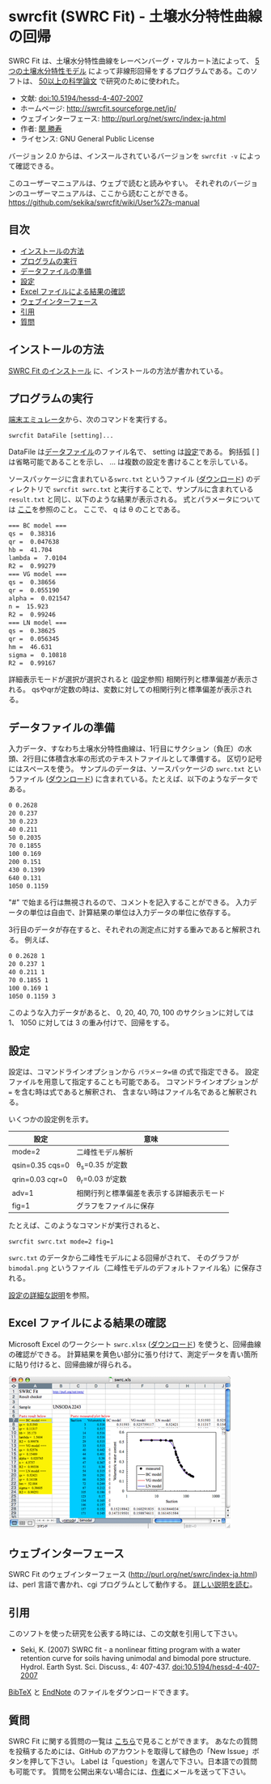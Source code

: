 # swrcfit (SWRC Fit) - 土壌水分特性曲線の回帰

SWRC Fit は、土壌水分特性曲線をレーベンバーグ・マルカート法によって、
[5 つの土壌水分特性モデル](https://github.com/sekika/swrcfit/wiki/SWRC-models)
によって非線形回帰をするプログラムである。このソフトは、
[50以上の科学論文](http://scholar.google.com/scholar?oi=bibs&hl=en&cites=7295614925292719046)
で研究のために使われた。

* 文献: [doi:10.5194/hessd-4-407-2007](http://dx.doi.org/10.5194/hessd-4-407-2007)
* ホームページ: http://swrcfit.sourceforge.net/jp/
* ウェブインターフェース: http://purl.org/net/swrc/index-ja.html
* 作者: [関 勝寿](http://researchmap.jp/sekik/)
* ライセンス: GNU General Public License

バージョン 2.0 からは、インスールされているバージョンを `swrcfit -v` によって確認できる。

このユーザーマニュアルは、ウェブで読むと読みやすい。
それぞれのバージョンのユーザーマニュアルは、ここから読むことができる。
https://github.com/sekika/swrcfit/wiki/User%27s-manual

## 目次

- [インストールの方法](#インストールの方法)
- [プログラムの実行](#プログラムの実行)
- [データファイルの準備](#データファイルの準備)
- [設定](#設定)
- [Excel ファイルによる結果の確認](#excel-ファイルによる結果の確認)
- [ウェブインターフェース](#ウェブインターフェース)
- [引用](#引用)
- [質問](#質問)

## インストールの方法

[SWRC Fit のインストール](https://github.com/sekika/swrcfit/wiki/SWRC-Fit-%E3%81%AE%E3%82%A4%E3%83%B3%E3%82%B9%E3%83%88%E3%83%BC%E3%83%AB)
に、インストールの方法が書かれている。

## プログラムの実行

[端末エミュレータ](http://ja.wikipedia.org/wiki/%E7%AB%AF%E6%9C%AB%E3%82%A8%E3%83%9F%E3%83%A5%E3%83%AC%E3%83%BC%E3%82%BF)から、次のコマンドを実行する。

```
swrcfit DataFile [setting]...
```

DataFile は[データファイル](#データファイルの準備)のファイル名で、
setting は[設定](#設定)である。
鉤括弧 [ ] は省略可能であることを示し、 ... は複数の設定を書けることを示している。

ソースパッケージに含まれている`swrc.txt` というファイル
([ダウンロード](https://raw.githubusercontent.com/sekika/swrcfit/master/swrc.txt))
のディレクトリで
`swrcfit swrc.txt` と実行することで、サンプルに含まれている
`result.txt` と同じ、以下のような結果が表示される。
式とパラメータについては
[ここ](https://github.com/sekika/swrcfit/wiki/SWRC-models)を参照のこと。
ここで、 q は &theta; のことである。

```
=== BC model ===
qs =  0.38316
qr =  0.047638
hb =  41.704
lambda =  7.0104
R2 =  0.99279
=== VG model ===
qs =  0.38656
qr =  0.055190
alpha =  0.021547
n =  15.923
R2 =  0.99246
=== LN model ===
qs =  0.38625
qr =  0.056345
hm =  46.631
sigma =  0.10818
R2 =  0.99167
```

詳細表示モードが選択が選択されると ([設定](#設定)参照)
相関行列と標準偏差が表示される。
qsやqrが定数の時は、変数に対しての相関行列と標準偏差が表示される。

## データファイルの準備

入力データ、すなわち土壌水分特性曲線は、1行目にサクション（負圧）の水頭、2行目に体積含水率の形式のテキストファイルとして準備する。
区切り記号にはスペースを使う。
サンプルのデータは、ソースパッケージの `swrc.txt` というファイル
([ダウンロード](https://raw.githubusercontent.com/sekika/swrcfit/master/swrc.txt))
に含まれている。たとえば、以下のようなデータである。

```
0 0.2628
20 0.237
30 0.223
40 0.211
50 0.2035
70 0.1855
100 0.169
200 0.151
430 0.1399
640 0.131
1050 0.1159
```

"#" で始まる行は無視されるので、コメントを記入することができる。
入力データの単位は自由で、計算結果の単位は入力データの単位に依存する。

3行目のデータが存在すると、それぞれの測定点に対する重みであると解釈される。
例えば、

```
0 0.2628 1
20 0.237 1
40 0.211 1
70 0.1855 1
100 0.169 1
1050 0.1159 3
```

このような入力データがあると、 0, 20, 40, 70, 100 のサクションに対しては 1、
1050 に対しては 3 の重み付けで、回帰をする。

## 設定

設定は、コマンドラインオプションから `パラメータ=値` の式で指定できる。
設定ファイルを用意して指定することも可能である。
コマンドラインオプションが `=` を含む時は式であると解釈され、
含まない時はファイル名であると解釈される。

いくつかの設定例を示す。

|設定              |意味|
|------------------|----------------|
|mode=2            |二峰性モデル解析|
|qsin=0.35 cqs=0   |&theta;<sub>s</sub>=0.35 が定数|
|qrin=0.03 cqr=0   |&theta;<sub>r</sub>=0.03 が定数|
|adv=1             |相関行列と標準偏差を表示する詳細表示モード|
|fig=1             |グラフをファイルに保存 |

たとえば、このようなコマンドが実行されると、
```
swrcfit swrc.txt mode=2 fig=1
```
`swrc.txt` のデータから二峰性モデルによる回帰がされて、
そのグラフが `bimodal.png` というファイル（二峰性モデルのデフォルトファイル名）に保存される。

[設定の詳細な説明](https://github.com/sekika/swrcfit/wiki/Setting-file)を参照。

## Excel ファイルによる結果の確認

Microsoft Excel のワークシート
`swrc.xlsx` ([ダウンロード](https://github.com/sekika/swrcfit/raw/master/swrc.xlsx))
を使うと、回帰曲線の確認ができる。
計算結果を黄色い部分に張り付けて、測定データを青い箇所に貼り付けると、回帰曲線が得られる。

![Fig. 1](https://raw.githubusercontent.com/sekika/swrcfit-web/master/img/fig1.png)

## ウェブインターフェース

SWRC Fit のウェブインターフェース (http://purl.org/net/swrc/index-ja.html)
は、perl 言語で書かれ、cgi プログラムとして動作する。
[詳しい説明を読む](https://github.com/sekika/swrcfit/wiki/SWRC-Fit-%E3%82%A6%E3%82%A7%E3%83%96%E7%89%88)。


## 引用

このソフトを使った研究を公表する時には、この文献を引用して下さい。

* Seki, K. (2007) SWRC fit - a nonlinear fitting program with a water
  retention curve for soils having unimodal and bimodal pore structure.
  Hydrol. Earth Syst. Sci. Discuss., 4: 407-437.
  [doi:10.5194/hessd-4-407-2007](http://dx.doi.org/10.5194/hessd-4-407-2007)

[BibTeX](http://www.hydrol-earth-syst-sci-discuss.net/4/407/2007/hessd-4-407-2007.bib)
と [EndNote](http://www.hydrol-earth-syst-sci-discuss.net/4/407/2007/hessd-4-407-2007.ris)
のファイルをダウンロードできます。

## 質問
SWRC Fit に関する質問の一覧は
[こちら](https://github.com/sekika/swrcfit/issues?q=is%3Aissue+label%3Aquestion)で見ることができます。
あなたの質問を投稿するためには、GitHub のアカウントを取得して緑色の「New Issue」ボタンを押して下さい。
Label は「question」を選んで下さい。日本語での質問も可能です。 質問を公開出来ない場合には、[作者](http://www2.toyo.ac.jp/~seki_k/)にメールを送って下さい。
